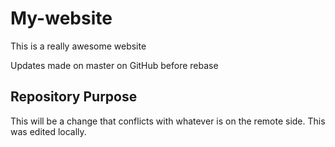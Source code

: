 # My-website

This is a really awesome website

Updates made on master on GitHub before rebase

## Repository Purpose

This will be a change that conflicts
with whatever is on the remote side.
This was edited locally.
